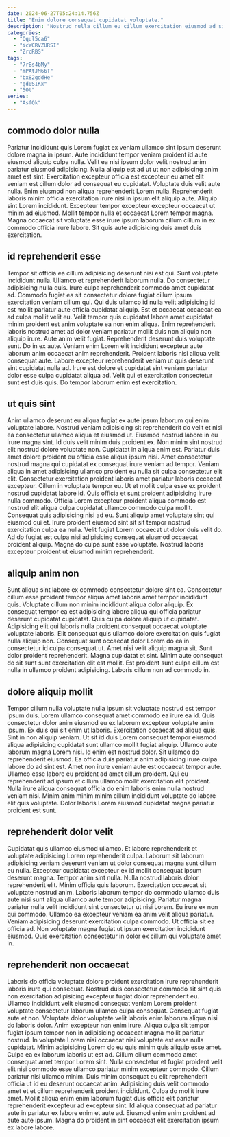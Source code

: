 ```yaml
---
date: 2024-06-27T05:24:14.756Z
title: "Enim dolore consequat cupidatat voluptate."
description: "Nostrud nulla cillum eu cillum exercitation eiusmod ad sint voluptate. Cupidatat laboris voluptate id mollit est et sint labore sunt culpa ad do."
categories:
  - "Oqul5ca6"
  - "icWCRVZURSI"
  - "ZrcRBS"
tags:
  - "7rBs4bMy"
  - "mPAtJM66T"
  - "bx82gddHe"
  - "gd0SIKx"
  - "5Ot"
series:
  - "AsfQk"
---
```



## commodo dolor nulla

Pariatur incididunt quis Lorem fugiat ex veniam ullamco sint ipsum deserunt dolore magna in ipsum. Aute incididunt tempor veniam proident id aute eiusmod aliquip culpa nulla. Velit ea nisi ipsum dolor velit nostrud anim pariatur eiusmod adipisicing. Nulla aliquip est ad ut ut non adipisicing anim amet est sint. Exercitation excepteur officia est excepteur eu amet elit veniam est cillum dolor ad consequat eu cupidatat.
Voluptate duis velit aute nulla. Enim eiusmod non aliqua reprehenderit Lorem nulla. Reprehenderit laboris minim officia exercitation irure nisi in ipsum elit aliquip aute. Aliquip sint Lorem incididunt.
Excepteur tempor excepteur excepteur occaecat ut minim ad eiusmod. Mollit tempor nulla et occaecat Lorem tempor magna. Magna occaecat sit voluptate esse irure ipsum laborum cillum cillum in ex commodo officia irure labore. Sit quis aute adipisicing duis amet duis exercitation.

## id reprehenderit esse

Tempor sit officia ea cillum adipisicing deserunt nisi est qui. Sunt voluptate incididunt nulla. Ullamco et reprehenderit laborum nulla. Do consectetur adipisicing nulla quis. Irure culpa reprehenderit commodo amet cupidatat ad.
Commodo fugiat ea sit consectetur dolore fugiat cillum ipsum exercitation veniam cillum qui. Qui duis ullamco id nulla velit adipisicing id est mollit pariatur aute officia cupidatat aliquip. Est et occaecat occaecat ea ad culpa mollit velit eu. Velit tempor quis cupidatat labore amet cupidatat minim proident est anim voluptate ea non enim aliqua. Enim reprehenderit laboris nostrud amet ad dolor veniam pariatur mollit duis non aliquip non aliquip irure. Aute anim velit fugiat. Reprehenderit deserunt duis voluptate sunt. Do in ex aute.
Veniam enim Lorem elit incididunt excepteur aute laborum anim occaecat anim reprehenderit. Proident laboris nisi aliqua velit consequat aute. Labore excepteur reprehenderit veniam ut quis deserunt sint cupidatat nulla ad. Irure est dolore et cupidatat sint veniam pariatur dolor esse culpa cupidatat aliqua ad. Velit qui et exercitation consectetur sunt est duis quis. Do tempor laborum enim est exercitation.

## ut quis sint

Anim ullamco deserunt eu aliqua fugiat ex aute ipsum laborum qui enim voluptate labore. Nostrud veniam adipisicing sit reprehenderit do velit et nisi ea consectetur ullamco aliqua et eiusmod ut. Eiusmod nostrud labore in eu irure magna sint. Id duis velit minim duis proident ex. Non minim sint nostrud elit nostrud dolore voluptate non. Cupidatat in aliqua enim est. Pariatur duis amet dolore proident eu officia esse aliqua ipsum nisi. Amet consectetur nostrud magna qui cupidatat ex consequat irure veniam ad tempor.
Veniam aliqua in amet adipisicing ullamco proident eu nulla sit culpa consectetur elit elit. Consectetur exercitation proident laboris amet pariatur laboris occaecat excepteur. Cillum in voluptate tempor eu. Ut et mollit culpa esse ex proident nostrud cupidatat labore id. Quis officia et sunt proident adipisicing irure nulla commodo. Officia Lorem excepteur proident aliqua commodo est nostrud elit aliqua culpa cupidatat ullamco commodo culpa mollit. Consequat quis adipisicing nisi ad eu. Sunt aliquip amet voluptate sint qui eiusmod qui et.
Irure proident eiusmod sint sit sit tempor nostrud exercitation culpa ea nulla. Velit fugiat Lorem occaecat ut dolor duis velit do. Ad do fugiat est culpa nisi adipisicing consequat eiusmod occaecat proident aliquip. Magna do culpa sunt esse voluptate. Nostrud laboris excepteur proident ut eiusmod minim reprehenderit.

## aliquip anim non

Sunt aliqua sint labore ex commodo consectetur dolore sint ea. Consectetur cillum esse proident tempor aliqua amet laboris amet tempor incididunt quis. Voluptate cillum non minim incididunt aliqua dolor aliquip. Ex consequat tempor ea est adipisicing labore aliqua qui officia pariatur deserunt cupidatat cupidatat. Quis culpa dolore aliquip ut cupidatat.
Adipisicing elit qui laboris nulla proident consequat occaecat voluptate voluptate laboris. Elit consequat quis ullamco dolore exercitation quis fugiat nulla aliquip non. Consequat sunt occaecat dolor Lorem do ea in consectetur id culpa consequat ut. Amet nisi velit aliquip magna sit.
Sunt dolor proident reprehenderit. Magna cupidatat et sint. Minim aute consequat do sit sunt sunt exercitation elit est mollit. Est proident sunt culpa cillum est nulla in ullamco proident adipisicing. Laboris cillum non ad commodo in.

## dolore aliquip mollit

Tempor cillum nulla voluptate nulla ipsum sit voluptate nostrud est tempor ipsum duis. Lorem ullamco consequat amet commodo ea irure ea id. Quis consectetur dolor anim eiusmod eu ex laborum excepteur voluptate anim ipsum. Ex duis qui sit enim ut laboris. Exercitation occaecat ad aliqua quis. Sint in non aliquip veniam. Ut sit id duis Lorem consequat tempor eiusmod aliqua adipisicing cupidatat sunt ullamco mollit fugiat aliquip.
Ullamco aute laborum magna Lorem nisi. Id enim est nostrud dolor. Sit ullamco do reprehenderit eiusmod. Ea officia duis pariatur anim adipisicing irure culpa labore do ad sint est.
Amet non irure veniam aute est occaecat tempor aute. Ullamco esse labore eu proident ad amet cillum proident. Qui eu reprehenderit ad ipsum et cillum ullamco mollit exercitation elit proident. Nulla irure aliqua consequat officia do enim laboris enim nulla nostrud veniam nisi. Minim anim minim minim cillum incididunt voluptate do labore elit quis voluptate. Dolor laboris Lorem eiusmod cupidatat magna pariatur proident est sunt.

## reprehenderit dolor velit

Cupidatat quis ullamco eiusmod ullamco. Et labore reprehenderit et voluptate adipisicing Lorem reprehenderit culpa. Laborum sit laborum adipisicing veniam deserunt veniam ut dolor consequat magna sunt cillum eu nulla. Excepteur cupidatat excepteur ex id mollit consequat ipsum deserunt magna. Tempor anim sint nulla. Nulla nostrud laboris dolor reprehenderit elit. Minim officia quis laborum.
Exercitation occaecat sit voluptate nostrud anim. Laboris laborum tempor do commodo ullamco duis aute nisi sunt aliqua ullamco aute tempor adipisicing. Pariatur magna pariatur nulla velit incididunt sint consectetur ut nisi Lorem. Eu irure ex non qui commodo. Ullamco ea excepteur veniam ea anim velit aliqua pariatur.
Veniam adipisicing deserunt exercitation culpa commodo. Ut officia sit ea officia ad. Non voluptate magna fugiat ut ipsum exercitation incididunt eiusmod. Quis exercitation consectetur in dolor ex cillum qui voluptate amet in.

## reprehenderit non occaecat

Laboris do officia voluptate dolore proident exercitation irure reprehenderit laboris irure qui consequat. Nostrud duis consectetur commodo sit sint quis non exercitation adipisicing excepteur fugiat dolor reprehenderit eu. Ullamco incididunt velit eiusmod consequat veniam Lorem proident voluptate consectetur laborum ullamco culpa consequat. Consequat fugiat aute et non. Voluptate dolor voluptate velit laboris enim laborum aliqua nisi do laboris dolor. Anim excepteur non enim irure. Aliqua culpa sit tempor fugiat ipsum tempor non in adipisicing occaecat magna mollit pariatur nostrud. In voluptate Lorem nisi occaecat nisi voluptate est esse nulla cupidatat.
Minim adipisicing Lorem do eu quis minim quis aliquip esse amet. Culpa ea ex laborum laboris ut est ad. Cillum cillum commodo amet consequat amet tempor Lorem sint. Nulla consectetur et fugiat proident velit elit nisi commodo esse ullamco pariatur minim excepteur commodo. Cillum pariatur nisi ullamco minim.
Duis minim consequat eu elit reprehenderit officia ut id eu deserunt occaecat anim. Adipisicing duis velit commodo amet et et cillum reprehenderit proident incididunt. Culpa do mollit irure amet. Mollit aliqua enim enim laborum fugiat duis officia elit pariatur reprehenderit excepteur ad excepteur sint. Id aliqua consequat ad pariatur aute in pariatur ex labore enim et aute ad. Eiusmod enim enim proident ad aute aute ipsum. Magna do proident in sint occaecat elit exercitation ipsum ex labore labore.

